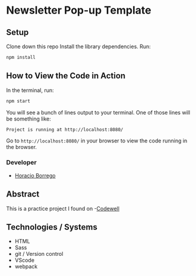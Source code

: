 # Newsletter Pop-up Template


## Setup
Clone down this repo
Install the library dependencies. Run:

```bash
npm install
```

## How to View the Code in Action

In the terminal, run:

```bash
npm start
```

You will see a bunch of lines output to your terminal. One of those lines will be something like:

```bash
Project is running at http://localhost:8080/
```

Go to `http://localhost:8080/` in your browser to view the code running in the browser.

### Developer
- [Horacio Borrego](https://github.com/H-Bo214)


## Abstract 
This is a practice project I found on -[Codewell](www.codewell.cc)

## Technologies / Systems
- HTML
- Sass
- git / Version control
- VScode
- webpack
